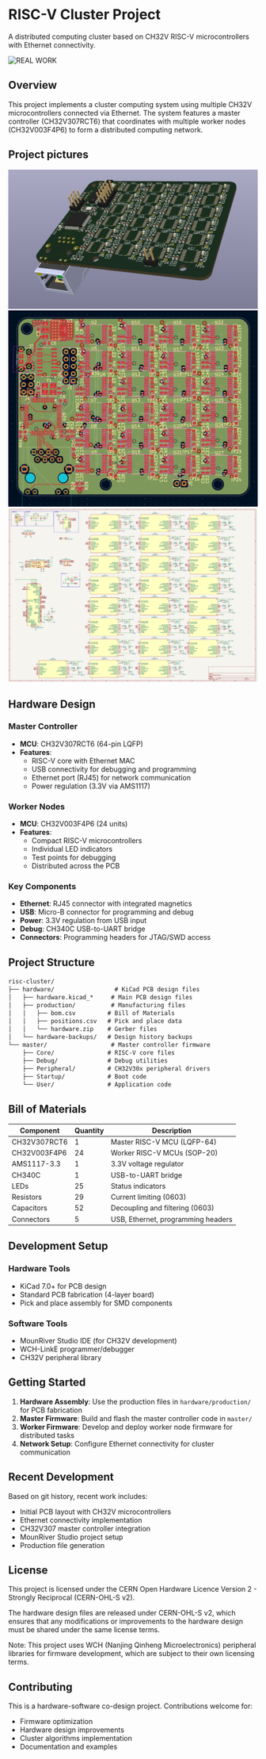 # RISC-V Cluster Project

A distributed computing cluster based on CH32V RISC-V microcontrollers with Ethernet connectivity.

![REAL WORK](./gif.gif)

## Overview

This project implements a cluster computing system using multiple CH32V microcontrollers connected via Ethernet. The system features a master controller (CH32V307RCT6) that coordinates with multiple worker nodes (CH32V003F4P6) to form a distributed computing network.

## Project pictures

![3D](./3d.png)
![pcb](./pcb.png)
![schematic](./schematic.png)

## Hardware Design

### Master Controller

- **MCU**: CH32V307RCT6 (64-pin LQFP)
- **Features**:
  - RISC-V core with Ethernet MAC
  - USB connectivity for debugging and programming
  - Ethernet port (RJ45) for network communication
  - Power regulation (3.3V via AMS1117)

### Worker Nodes

- **MCU**: CH32V003F4P6 (24 units)
- **Features**:
  - Compact RISC-V microcontrollers
  - Individual LED indicators
  - Test points for debugging
  - Distributed across the PCB

### Key Components

- **Ethernet**: RJ45 connector with integrated magnetics
- **USB**: Micro-B connector for programming and debug
- **Power**: 3.3V regulation from USB input
- **Debug**: CH340C USB-to-UART bridge
- **Connectors**: Programming headers for JTAG/SWD access

## Project Structure

```
risc-cluster/
├── hardware/                 # KiCad PCB design files
│   ├── hardware.kicad_*     # Main PCB design files
│   ├── production/          # Manufacturing files
│   │   ├── bom.csv         # Bill of Materials
│   │   ├── positions.csv   # Pick and place data
│   │   └── hardware.zip    # Gerber files
│   └── hardware-backups/   # Design history backups
└── master/                  # Master controller firmware
    ├── Core/               # RISC-V core files
    ├── Debug/              # Debug utilities
    ├── Peripheral/         # CH32V30x peripheral drivers
    ├── Startup/            # Boot code
    └── User/               # Application code
```

## Bill of Materials

| Component    | Quantity | Description                        |
| ------------ | -------- | ---------------------------------- |
| CH32V307RCT6 | 1        | Master RISC-V MCU (LQFP-64)        |
| CH32V003F4P6 | 24       | Worker RISC-V MCUs (SOP-20)        |
| AMS1117-3.3  | 1        | 3.3V voltage regulator             |
| CH340C       | 1        | USB-to-UART bridge                 |
| LEDs         | 25       | Status indicators                  |
| Resistors    | 29       | Current limiting (0603)            |
| Capacitors   | 52       | Decoupling and filtering (0603)    |
| Connectors   | 5        | USB, Ethernet, programming headers |

## Development Setup

### Hardware Tools

- KiCad 7.0+ for PCB design
- Standard PCB fabrication (4-layer board)
- Pick and place assembly for SMD components

### Software Tools

- MounRiver Studio IDE (for CH32V development)
- WCH-LinkE programmer/debugger
- CH32V peripheral library

## Getting Started

1. **Hardware Assembly**: Use the production files in `hardware/production/` for PCB fabrication
2. **Master Firmware**: Build and flash the master controller code in `master/`
3. **Worker Firmware**: Develop and deploy worker node firmware for distributed tasks
4. **Network Setup**: Configure Ethernet connectivity for cluster communication

## Recent Development

Based on git history, recent work includes:

- Initial PCB layout with CH32V microcontrollers
- Ethernet connectivity implementation
- CH32V307 master controller integration
- MounRiver Studio project setup
- Production file generation

## License

This project is licensed under the CERN Open Hardware Licence Version 2 - Strongly Reciprocal (CERN-OHL-S v2).

The hardware design files are released under CERN-OHL-S v2, which ensures that any modifications or improvements to the hardware design must be shared under the same license terms.

Note: This project uses WCH (Nanjing Qinheng Microelectronics) peripheral libraries for firmware development, which are subject to their own licensing terms.

## Contributing

This is a hardware-software co-design project. Contributions welcome for:

- Firmware optimization
- Hardware design improvements
- Cluster algorithms implementation
- Documentation and examples
